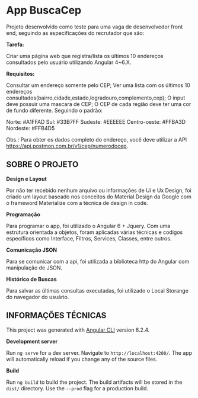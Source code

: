 # App BuscaCep

Projeto desenvolvido como teste para uma vaga de desenvolvedor front end, seguindo as especificações do recrutador que são:

**Tarefa:**

Criar uma página web que registra/lista os últimos 10 endereços consultados pelo
usuário utilizando Angular 4~6.X.

**Requisitos:**

Consultar um endereço somente pelo CEP;
Ver uma lista com os últimos 10 endereços
consultados(bairro,cidade,estado,logradouro,complemento,cep);
O input deve possuir uma mascara de CEP;
O CEP de cada região deve ter uma cor de fundo diferente. Seguindo o padrão:

  Norte: #A1FFAD
  Sul: #33B7FF
  Sudeste: #EEEEEE
  Centro-oeste: #FFBA3D
  Nordeste: #FFB4D5

Obs.: Para obter os dados completo do endereço, você deve utilizar a API
https://api.postmon.com.br/v1/cep/numerodocep.


## SOBRE O PROJETO

**Design e Layout**

Por não ter recebido nenhum arquivo ou informações de Ui e Ux Design, foi criado um layout baseado nos conceitos do Material Design da Google com o frameword Materialize com a técnica de design in code.

**Programação**

Para programar o app, foi utilizado o Angular 6 + Jquery. Com uma estrutura orientada a objetos, foram aplicadas várias técnicas e codigos específicos como Interface, Filtros, Services, Classes, entre outros.

**Comunicação JSON**

Para se comunicar com a api, foi utilizada a biblioteca http do Angular com manipulação de JSON.

**Histórico de Buscas**

Para salvar as últimas consultas executadas, foi utilizado o Local Storange do navegador do usuário.


## INFORMAÇÕES TÉCNICAS

This project was generated with [Angular CLI](https://github.com/angular/angular-cli) version 6.2.4.

**Development server**

Run `ng serve` for a dev server. Navigate to `http://localhost:4200/`. The app will automatically reload if you change any of the source files.


**Build**

Run `ng build` to build the project. The build artifacts will be stored in the `dist/` directory. Use the `--prod` flag for a production build.

